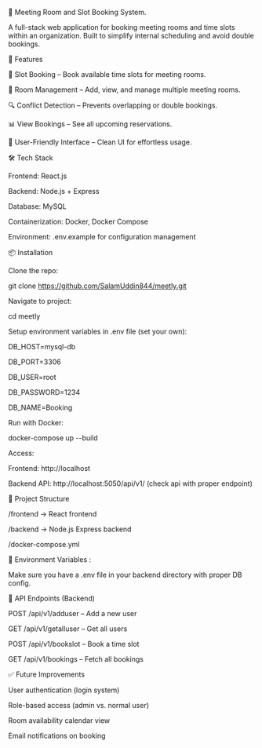🏢 Meeting Room and Slot Booking System.

A full-stack web application for booking meeting rooms and time slots within an organization. Built to simplify internal scheduling and avoid double bookings.




🚀 Features

📅 Slot Booking – Book available time slots for meeting rooms.

🏢 Room Management – Add, view, and manage multiple meeting rooms.

🔍 Conflict Detection – Prevents overlapping or double bookings.

📊 View Bookings – See all upcoming reservations.

🧑 User-Friendly Interface – Clean UI for effortless usage.




🛠️ Tech Stack

Frontend: React.js

Backend: Node.js + Express

Database: MySQL

Containerization: Docker, Docker Compose

Environment: .env.example for configuration management




📦 Installation

Clone the repo:

git clone https://github.com/SalamUddin844/meetly.git



Navigate to project:

cd meetly




Setup environment variables in .env file (set your own):

DB_HOST=mysql-db

DB_PORT=3306

DB_USER=root

DB_PASSWORD=1234

DB_NAME=Booking

Run with Docker:

docker-compose up --build




Access:

Frontend: http://localhost

Backend API: http://localhost:5050/api/v1/ (check api with proper endpoint)




📁 Project Structure

/frontend     → React frontend

/backend      → Node.js Express backend

/docker-compose.yml




🔐 Environment Variables :

Make sure you have a .env file in your backend directory with proper DB config.

🧪 API Endpoints (Backend)

POST /api/v1/adduser – Add a new user

GET /api/v1/getalluser – Get all users

POST /api/v1/bookslot – Book a time slot

GET /api/v1/bookings – Fetch all bookings




✅ Future Improvements

User authentication (login system)

Role-based access (admin vs. normal user)

Room availability calendar view

Email notifications on booking

